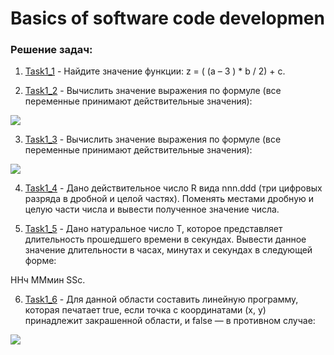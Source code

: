 
# Basics of software code developmen

### Решение задач:

1. [Task1_1](https://github.com/YuriySanko/Basic-of-software-code-development/Tasks/Task11.java) - Найдите  значение функции: z = ( (a – 3 ) * b / 2) + c.

2. [Task1_2](https://github.com/YuriySanko/Basic-of-software-code-development/Tasks/Task12.java) - Вычислить значение выражения по формуле (все переменные принимают действительные значения):

![](https://github.com/YuriySanko/Basic-of-software-code-development/img/basics_1_2.png)

3. [Task1_3](https://github.com/YuriySanko/Basic-of-software-code-development/Task/Task13.java) - Вычислить значение выражения по формуле (все переменные принимают действительные значения):

![](https://github.com/YuriySanko/Basic-of-software-code-development/img/basics_1_3.png)

4. [Task1_4](https://github.com/YuriySanko/Basic-of-software-code-development/Task/Task14.java) - Дано действительное число R вида nnn.ddd (три цифровых разряда в дробной и целой частях). Поменять местами дробную и целую части числа и вывести полученное значение числа.

5. [Task1_5](https://github.com/YuriySanko/Basic-of-software-code-development/Task/Task15.java) - Дано натуральное число Т, которое представляет длительность прошедшего времени в секундах. Вывести данное значение длительности в часах, минутах и секундах в следующей форме:

ННч ММмин SSc.

6. [Task1_6](https://github.com/YuriySanko/Basic-of-software-code-development/Task/Task16.java) - Для данной области составить линейную программу, которая печатает true, если точка с координатами (х, у) принадлежит закрашенной области, и false — в противном случае:

![](https://github.com/YuriySanko/Basic-of-software-code-development/img/basics_1_6.png)

